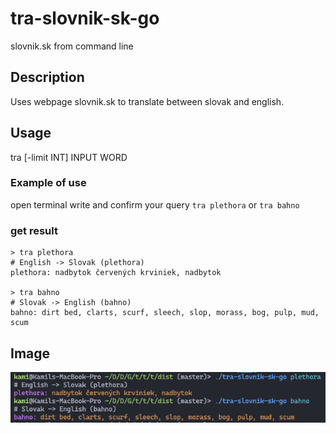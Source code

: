 # tra-slovnik-sk-go

slovnik.sk from command line

## Description
Uses webpage slovnik.sk to translate between slovak and english.

## Usage
tra [-limit INT] INPUT WORD

### Example of use
open terminal
write and confirm your query `tra plethora` or `tra bahno`

### get result
```
> tra plethora
# English -> Slovak (plethora)
plethora: nadbytok červených krviniek, nadbytok

> tra bahno
# Slovak -> English (bahno)
bahno: dirt bed, clarts, scurf, sleech, slop, morass, bog, pulp, mud, scum
```

## Image
![screenshot](./scrn.png)